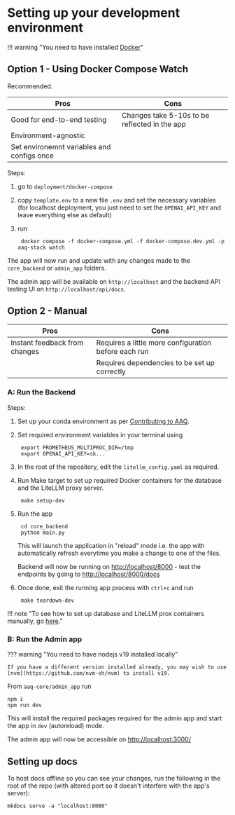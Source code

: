 # Setting up your development environment

!!! warning "You need to have installed [Docker](https://docs.docker.com/get-docker/)"

## Option 1 - Using Docker Compose Watch

Recommended.

| Pros | Cons |
| --- | --- |
| Good for end-to-end testing | Changes take 5-10s to be reflected in the app |
| Environment-agnostic | |
| Set environemnt variables and configs once | |

Steps:

1. go to `deployment/docker-compose`
2. copy `template.env` to a new file `.env` and set the necessary variables (for localhost deployment, you just
need to set the `OPENAI_API_KEY` and leave everything else as default)
3. run

        docker compose -f docker-compose.yml -f docker-compose.dev.yml -p aaq-stack watch

The app will now run and update with any changes made to the `core_backend` or `admin_app` folders.

The admin app will be available on `http://localhost` and the backend API testing UI on `http://localhost/api/docs`.

## Option 2 - Manual

| Pros | Cons |
| --- | --- |
| Instant feedback from changes | Requires a little more configuration before each run |
| | Requires dependencies to be set up correctly |

### A: Run the Backend

Steps:

1. Set up your conda environment as per [Contributing to AAQ](../contributing).

2. Set required environment variables in your terminal using

        export PROMETHEUS_MULTIPROC_DIR=/tmp
        export OPENAI_API_KEY=sk...

3. In the root of the repository, edit the `litellm_config.yaml` as required.

4. Run Make target to set up required Docker containers for the database and the LiteLLM proxy server.

        make setup-dev

5. Run the app

        cd core_backend
        python main.py

    This will launch the application in "reload" mode i.e. the app with automatically
    refresh everytime you make a change to one of the files.

    Backend will now be running on [http://localhost/8000](http://localhost/8000) - test the endpoints by going to [http://localhost/8000/docs](http://localhost/8000/docs)

6. Once done, exit the running app process with `ctrl+c` and run

        make teardown-dev

!!! note "To see how to set up database and LiteLLM prox containers manually, go [here](manual-dev-requirements.md)."

### B: Run the Admin app

??? warning "You need to have nodejs v19 installed locally"

    If you have a different version installed already, you may wish to use
    [nvm](https://github.com/nvm-sh/nvm) to install v19.

From `aaq-core/admin_app` run

    npm i
    npm run dev

This will install the required packages required for the admin app and start the app in `dev` (autoreload) mode.

The admin app will now be accessible on [http://localhost:3000/](http://localhost:3000/)

## Setting up docs

To host docs offline so you can see your changes, run the following in the root of the repo (with altered port so it doesn't interfere with the app's server):

    mkdocs serve -a "localhost:8080"
